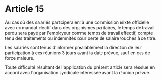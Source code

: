 # Article 15

  
 Au cas où des salariés participeraient à une commission mixte officielle avec un mandat électif dans des organismes paritaires, le temps de travail perdu sera payé par l'employeur comme temps de travail effectif, compte tenu des traitements ou indemnités pour perte de salaire touchés à ce titre.  
  
 Les salariés sont tenus d'informer préalablement la direction de leur participation à ces réunions 3 jours avant la date prévue, sauf en cas de force majeure.  
  
 Toute difficulté résultant de l'application du présent article sera résolue en accord avec l'organisation syndicale intéressée avant la réunion prévue.  
